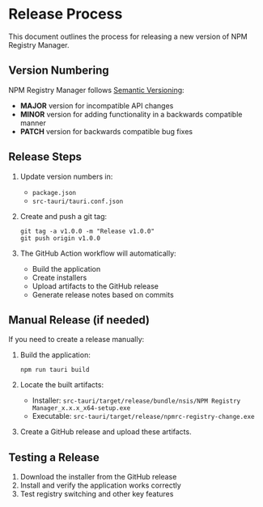 # Release Process

This document outlines the process for releasing a new version of NPM Registry Manager.

## Version Numbering

NPM Registry Manager follows [Semantic Versioning](https://semver.org/):

- **MAJOR** version for incompatible API changes
- **MINOR** version for adding functionality in a backwards compatible manner
- **PATCH** version for backwards compatible bug fixes

## Release Steps

1. Update version numbers in:
   - `package.json`
   - `src-tauri/tauri.conf.json`

2. Create and push a git tag:
   ```pwsh
   git tag -a v1.0.0 -m "Release v1.0.0"
   git push origin v1.0.0
   ```

3. The GitHub Action workflow will automatically:
   - Build the application
   - Create installers 
   - Upload artifacts to the GitHub release
   - Generate release notes based on commits

## Manual Release (if needed)

If you need to create a release manually:

1. Build the application:
   ```pwsh
   npm run tauri build
   ```

2. Locate the built artifacts:
   - Installer: `src-tauri/target/release/bundle/nsis/NPM Registry Manager_x.x.x_x64-setup.exe`
   - Executable: `src-tauri/target/release/npmrc-registry-change.exe`

3. Create a GitHub release and upload these artifacts.

## Testing a Release

1. Download the installer from the GitHub release
2. Install and verify the application works correctly
3. Test registry switching and other key features

